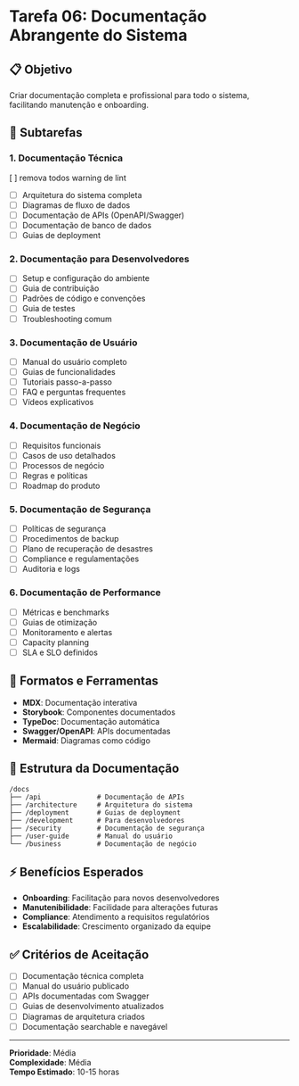 # Tarefa 06: Documentação Abrangente do Sistema

## 📋 Objetivo
Criar documentação completa e profissional para todo o sistema, facilitando manutenção e onboarding.

## 🎯 Subtarefas

### 1. Documentação Técnica
 [ ] remova todos warning de lint
- [ ] Arquitetura do sistema completa
- [ ] Diagramas de fluxo de dados
- [ ] Documentação de APIs (OpenAPI/Swagger)
- [ ] Documentação de banco de dados
- [ ] Guias de deployment

### 2. Documentação para Desenvolvedores
- [ ] Setup e configuração do ambiente
- [ ] Guia de contribuição
- [ ] Padrões de código e convenções
- [ ] Guia de testes
- [ ] Troubleshooting comum

### 3. Documentação de Usuário
- [ ] Manual do usuário completo
- [ ] Guias de funcionalidades
- [ ] Tutoriais passo-a-passo
- [ ] FAQ e perguntas frequentes
- [ ] Vídeos explicativos

### 4. Documentação de Negócio
- [ ] Requisitos funcionais
- [ ] Casos de uso detalhados
- [ ] Processos de negócio
- [ ] Regras e políticas
- [ ] Roadmap do produto

### 5. Documentação de Segurança
- [ ] Políticas de segurança
- [ ] Procedimentos de backup
- [ ] Plano de recuperação de desastres
- [ ] Compliance e regulamentações
- [ ] Auditoria e logs

### 6. Documentação de Performance
- [ ] Métricas e benchmarks
- [ ] Guias de otimização
- [ ] Monitoramento e alertas
- [ ] Capacity planning
- [ ] SLA e SLO definidos

## 📝 Formatos e Ferramentas
- **MDX**: Documentação interativa
- **Storybook**: Componentes documentados
- **TypeDoc**: Documentação automática
- **Swagger/OpenAPI**: APIs documentadas
- **Mermaid**: Diagramas como código

## 🎯 Estrutura da Documentação
```
/docs
├── /api              # Documentação de APIs
├── /architecture     # Arquitetura do sistema
├── /deployment       # Guias de deployment
├── /development      # Para desenvolvedores
├── /security         # Documentação de segurança
├── /user-guide       # Manual do usuário
└── /business         # Documentação de negócio
```

## ⚡ Benefícios Esperados
- **Onboarding**: Facilitação para novos desenvolvedores
- **Manutenibilidade**: Facilidade para alterações futuras
- **Compliance**: Atendimento a requisitos regulatórios
- **Escalabilidade**: Crescimento organizado da equipe

## ✅ Critérios de Aceitação
- [ ] Documentação técnica completa
- [ ] Manual do usuário publicado
- [ ] APIs documentadas com Swagger
- [ ] Guias de desenvolvimento atualizados
- [ ] Diagramas de arquitetura criados
- [ ] Documentação searchable e navegável

---
**Prioridade**: Média  
**Complexidade**: Média  
**Tempo Estimado**: 10-15 horas
